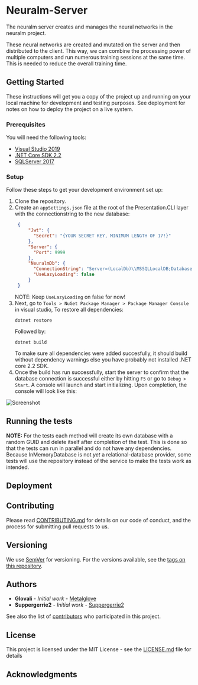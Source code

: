 # Neuralm-Server

The neuralm server creates and manages the neural networks in the neuralm project.

These neural networks are created and mutated on the server and then distributed to the client. This way, we can combine the processing power of multiple computers and run numerous training sessions at the same time.
This is needed to reduce the overall training time.

## Getting Started

These instructions will get you a copy of the project up and running on your local machine for development and testing purposes. See deployment for notes on how to deploy the project on a live system.

### Prerequisites
You will need the following tools:

* [Visual Studio 2019](https://www.visualstudio.com/downloads/)
* [.NET Core SDK 2.2](https://www.microsoft.com/net/download/dotnet-core/2.2)
* [SQLServer 2017](https://www.microsoft.com/nl-nl/sql-server/sql-server-downloads)


### Setup
Follow these steps to get your development environment set up:

  1. Clone the repository.
  2. Create an `appSettings.json` file at the root of the Presentation.CLI layer with the connectionstring to the new database:
     ```json
      {
          "Jwt": {
            "Secret": "{YOUR SECRET KEY, MINIMUM LENGTH OF 17!}" 
          },
          "Server": {
            "Port": 9999
          },
          "NeuralmDb": {
            "ConnectionString": "Server=(LocalDb)\\MSSQLLocalDB;Database=NeuralmDbContext;Trusted_Connection=True;MultipleActiveResultSets=true",
			"UseLazyLoading": false
          } 
      }
     ```
	 NOTE: Keep `UseLazyLoading` on false for now!
  3. Next, go to `Tools > NuGet Package Manager > Package Manager Console` in visual studio, To restore all dependencies:
     ```
     dotnet restore
     ```
     Followed by:
     ```
     dotnet build
     ```
     To make sure all dependencies were added succesfully, it should build without dependency warnings else you have probably not installed .NET core 2.2 SDK.
  4. Once the build has run successfully, start the server to confirm that the database connection is successful either by hitting `F5` or go to `Debug > Start`. A console will launch and start initializing. Upon completion, the console will look like this:
  
 ![Screenshot](https://github.com/neuralm/Neuralm-Server/blob/master/docs/images/Successful%20installation.png?raw=true)

## Running the tests

**NOTE:** For the tests each method will create its own database with a random GUID and delete itself after completion of the test. This is done so that the tests can run in parallel and do not have any dependencies. Because InMemoryDatabase is not *yet* a relational-database provider, some tests will use the repository instead of the service to make the tests work as intended.

## Deployment

## Contributing

Please read [CONTRIBUTING.md](CONTRIBUTING.md) for details on our code of conduct, and the process for submitting pull requests to us.

## Versioning

We use [SemVer](http://semver.org/) for versioning. For the versions available, see the [tags on this repository](https://github.com/neuralm/Neuralm-Server/tags). 

## Authors

* **Glovali** - *Initial work* - [Metalglove](https://github.com/metalglove)
* **Suppergerrie2** - *Initial work* - [Suppergerrie2](https://github.com/suppergerrie2)

See also the list of [contributors](https://github.com/neuralm/Neuralm-Server/contributors) who participated in this project.

## License

This project is licensed under the MIT License - see the [LICENSE.md](LICENSE.md) file for details

## Acknowledgments

